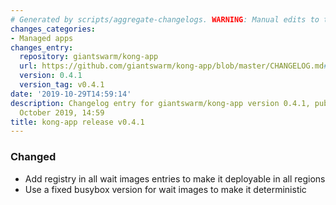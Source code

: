 ```yaml
---
# Generated by scripts/aggregate-changelogs. WARNING: Manual edits to this files will be overwritten.
changes_categories:
- Managed apps
changes_entry:
  repository: giantswarm/kong-app
  url: https://github.com/giantswarm/kong-app/blob/master/CHANGELOG.md#v041
  version: 0.4.1
  version_tag: v0.4.1
date: '2019-10-29T14:59:14'
description: Changelog entry for giantswarm/kong-app version 0.4.1, published on 29
  October 2019, 14:59
title: kong-app release v0.4.1
---
```


### Changed
- Add registry in all wait images entries to make it deployable in all regions
- Use a fixed busybox version for wait images to make it deterministic
